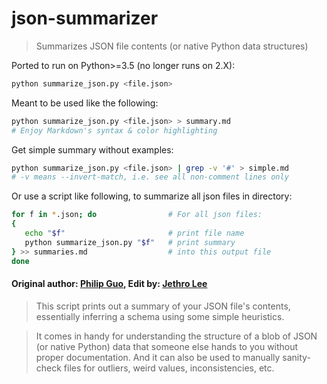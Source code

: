 json-summarizer
===============

> Summarizes JSON file contents (or native Python data structures)

Ported to run on Python>=3.5 (no longer runs on 2.X):

```sh
python summarize_json.py <file.json>
```

Meant to be used like the following:

```sh
python summarize_json.py <file.json> > summary.md
# Enjoy Markdown's syntax & color highlighting
```

Get simple summary without examples:

```sh
python summarize_json.py <file.json> | grep -v '#' > simple.md
# -v means --invert-match, i.e. see all non-comment lines only
```

Or use a script like following, to summarize all json files in directory:

```sh
for f in *.json; do                # For all json files:
{
   echo "$f"                       # print file name
   python summarize_json.py "$f"   # print summary
} >> summaries.md                  # into this output file
done
```

#### Original author: [Philip Guo](https://github.com/pgbovine), Edit by: [Jethro Lee](https://github.com/dlemfh)

> This script prints out a summary of your JSON file's contents, essentially inferring a schema using some simple heuristics.

> It comes in handy for understanding the structure of a blob of JSON (or native Python) data that someone else hands to you
without proper documentation. And it can also be used to manually sanity-check files for
outliers, weird values, inconsistencies, etc.
